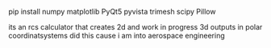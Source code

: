 pip install numpy matplotlib PyQt5 pyvista trimesh scipy Pillow

its an rcs calculator that creates 2d and work in progress 3d outputs in polar coordinatsystems 
did this cause i am into aerospace engineering



